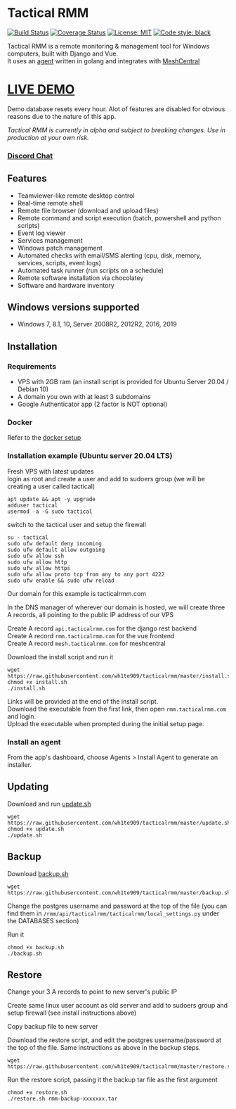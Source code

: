 # Tactical RMM

[![Build Status](https://dev.azure.com/dcparsi/Tactical%20RMM/_apis/build/status/wh1te909.tacticalrmm?branchName=develop)](https://dev.azure.com/dcparsi/Tactical%20RMM/_build/latest?definitionId=4&branchName=develop)
[![Coverage Status](https://coveralls.io/repos/github/wh1te909/tacticalrmm/badge.png?branch=develop&kill_cache=1)](https://coveralls.io/github/wh1te909/tacticalrmm?branch=develop)
[![License: MIT](https://img.shields.io/badge/License-MIT-blue.svg)](https://opensource.org/licenses/MIT)
[![Code style: black](https://img.shields.io/badge/code%20style-black-000000.svg)](https://github.com/python/black)

Tactical RMM is a remote monitoring & management tool for Windows computers, built with Django and Vue.\
It uses an [agent](https://github.com/wh1te909/rmmagent) written in golang and integrates with [MeshCentral](https://github.com/Ylianst/MeshCentral)

# [LIVE DEMO](https://rmm.xlawgaming.com/)
Demo database resets every hour. Alot of features are disabled for obvious reasons due to the nature of this app.

*Tactical RMM is currently in alpha and subject to breaking changes. Use in production at your own risk.*

### [Discord Chat](https://discord.gg/upGTkWp)

## Features

- Teamviewer-like remote desktop control
- Real-time remote shell
- Remote file browser (download and upload files)
- Remote command and script execution (batch, powershell and python scripts)
- Event log viewer
- Services management
- Windows patch management
- Automated checks with email/SMS alerting (cpu, disk, memory, services, scripts, event logs)
- Automated task runner (run scripts on a schedule)
- Remote software installation via chocolatey
- Software and hardware inventory

## Windows versions supported

- Windows 7, 8.1, 10, Server 2008R2, 2012R2, 2016, 2019

## Installation

### Requirements
- VPS with 2GB ram (an install script is provided for Ubuntu Server 20.04 / Debian 10)
- A domain you own with at least 3 subdomains
- Google Authenticator app (2 factor is NOT optional)

### Docker
Refer to the [docker setup](docker/readme.md)


### Installation example (Ubuntu server 20.04 LTS)

Fresh VPS with latest updates\
login as root and create a user and add to sudoers group (we will be creating a user called tactical)
```
apt update && apt -y upgrade
adduser tactical
usermod -a -G sudo tactical
```

switch to the tactical user and setup the firewall
```
su - tactical
sudo ufw default deny incoming
sudo ufw default allow outgoing
sudo ufw allow ssh
sudo ufw allow http
sudo ufw allow https
sudo ufw allow proto tcp from any to any port 4222
sudo ufw enable && sudo ufw reload
```

Our domain for this example is tacticalrmm.com

In the DNS manager of wherever our domain is hosted, we will create three A records, all pointing to the public IP address of our VPS

Create A record ```api.tacticalrmm.com``` for the django rest backend\
Create A record ```rmm.tacticalrmm.com``` for the vue frontend\
Create A record ```mesh.tacticalrmm.com``` for meshcentral

Download the install script and run it

```
wget https://raw.githubusercontent.com/wh1te909/tacticalrmm/master/install.sh
chmod +x install.sh
./install.sh
```

 Links will be provided at the end of the install script.\
 Download the executable from the first link, then open ```rmm.tacticalrmm.com``` and login.\
 Upload the executable when prompted during the initial setup page.


### Install an agent
From the app's dashboard, choose Agents > Install Agent to generate an installer.

## Updating
Download and run [update.sh](https://raw.githubusercontent.com/wh1te909/tacticalrmm/master/update.sh)
```
wget https://raw.githubusercontent.com/wh1te909/tacticalrmm/master/update.sh
chmod +x update.sh
./update.sh
```

## Backup
Download [backup.sh](https://raw.githubusercontent.com/wh1te909/tacticalrmm/master/backup.sh)
```
wget https://raw.githubusercontent.com/wh1te909/tacticalrmm/master/backup.sh
```
Change the postgres username and password at the top of the file (you can find them in `/rmm/api/tacticalrmm/tacticalrmm/local_settings.py` under the DATABASES section)

Run it
```
chmod +x backup.sh
./backup.sh
```

## Restore
Change your 3 A records to point to new server's public IP

Create same linux user account as old server and add to sudoers group and setup firewall (see install instructions above)

Copy backup file to new server

Download the restore script, and edit the postgres username/password at the top of the file. Same instructions as above in the backup steps.
```
wget https://raw.githubusercontent.com/wh1te909/tacticalrmm/master/restore.sh
```

Run the restore script, passing it the backup tar file as the first argument
```
chmod +x restore.sh
./restore.sh rmm-backup-xxxxxxx.tar
```
